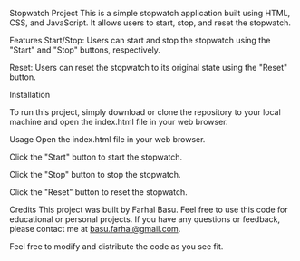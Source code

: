 Stopwatch Project
This is a simple stopwatch application built using HTML, CSS, and JavaScript. It allows users to start, stop, and reset the stopwatch.

Features
Start/Stop: Users can start and stop the stopwatch using the "Start" and "Stop" buttons, respectively.

Reset: Users can reset the stopwatch to its original state using the "Reset" button.



Installation

To run this project, simply download or clone the repository to your local machine and open the index.html file in your web browser.

Usage
Open the index.html file in your web browser.

Click the "Start" button to start the stopwatch.

Click the "Stop" button to stop the stopwatch.

Click the "Reset" button to reset the stopwatch.



Credits
This project was built by Farhal Basu. Feel free to use this code for educational or personal projects. If you have any questions or feedback, please contact me at basu.farhal@gmail.com.

 Feel free to modify and distribute the code as you see fit.
